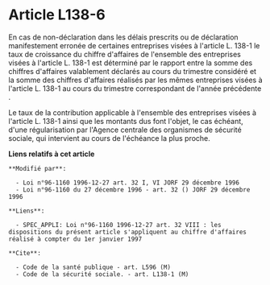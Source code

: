 # Article L138-6

En cas de non-déclaration dans les délais prescrits ou de déclaration manifestement erronée de certaines entreprises visées à
l'article L. 138-1 le taux de croissance du chiffre d'affaires de l'ensemble des entreprises visées à l'article L. 138-1 est
déterminé par le rapport entre la somme des chiffres d'affaires valablement déclarés au cours du trimestre considéré et la
somme des chiffres d'affaires réalisés par les mêmes entreprises visées à l'article L. 138-1 au cours du trimestre
correspondant de l'année précédente   . 

Le taux de la contribution applicable à l'ensemble des entreprises visées à l'article L. 138-1 ainsi que les montants dus
font l'objet, le cas échéant, d'une régularisation par l'Agence centrale des organismes de sécurité sociale, qui intervient
au cours de l'échéance la plus proche.

**Liens relatifs à cet article**

	**Modifié par**:

	  - Loi n°96-1160 1996-12-27 art. 32 I, VI JORF 29 décembre 1996
	  - Loi n°96-1160 du 27 décembre 1996 - art. 32 () JORF 29 décembre 1996

	**Liens**:

	  - SPEC_APPLI: Loi n°96-1160 1996-12-27 art. 32 VIII : les dispositions du présent article s'appliquent au chiffre d'affaires réalisé à compter du 1er janvier 1997

	**Cite**:

	  - Code de la santé publique - art. L596 (M)
	  - Code de la sécurité sociale. - art. L138-1 (M)
